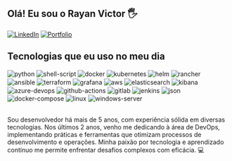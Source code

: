 ## Olá! Eu sou o Rayan Victor 🖐️


[![LinkedIn](https://img.shields.io/badge/LinkedIn-0077B5?style=for-the-badge&logo=linkedin&logoColor=white)](https://www.linkedin.com/in/rayan-victor-9749b3224/)
[![Portfolio](https://img.shields.io/badge/Portfolio-000000?style=for-the-badge&logo=github&logoColor=white)](https://rayan-1.github.io)


## Tecnologias que eu uso no meu dia

<div style="display: inline_block">
  <img align="center" alt="python" src="https://img.shields.io/badge/Python-3776AB?style=for-the-badge&logo=python&logoColor=white" />
  <img align="center" alt="shell-script" src="https://img.shields.io/badge/Shell_Script-89E051?style=for-the-badge&logo=shell&logoColor=white" />
  <img align="center" alt="docker" src="https://img.shields.io/badge/Docker-2496ED?style=for-the-badge&logo=docker&logoColor=white" />
  <img align="center" alt="kubernetes" src="https://img.shields.io/badge/Kubernetes-326CE5?style=for-the-badge&logo=kubernetes&logoColor=white" />
  <img align="center" alt="helm" src="https://img.shields.io/badge/Helm-0F1689?style=for-the-badge&logo=helm&logoColor=white" />
  <img align="center" alt="rancher" src="https://img.shields.io/badge/Rancher-92C7C7?style=for-the-badge&logo=rancher&logoColor=black" />
  <img align="center" alt="ansible" src="https://img.shields.io/badge/Ansible-EE0000?style=for-the-badge&logo=ansible&logoColor=white" />
  <img align="center" alt="terraform" src="https://img.shields.io/badge/Terraform-7B42BC?style=for-the-badge&logo=terraform&logoColor=white" />
  <img align="center" alt="grafana" src="https://img.shields.io/badge/Grafana-F46800?style=for-the-badge&logo=grafana&logoColor=white" />
  <img align="center" alt="aws" src="https://img.shields.io/badge/AWS-232F3E?style=for-the-badge&logo=amazonaws&logoColor=white" />
  <img align="center" alt="elasticsearch" src="https://img.shields.io/badge/Elasticsearch-005571?style=for-the-badge&logo=elasticsearch&logoColor=white" />
  <img align="center" alt="kibana" src="https://img.shields.io/badge/Kibana-005571?style=for-the-badge&logo=kibana&logoColor=white" />
  <img align="center" alt="azure-devops" src="https://img.shields.io/badge/Azure_DevOps-0078D4?style=for-the-badge&logo=azuredevops&logoColor=white" />
  <img align="center" alt="github-actions" src="https://img.shields.io/badge/GitHub_Actions-2088FF?style=for-the-badge&logo=githubactions&logoColor=white" />
  <img align="center" alt="gitlab" src="https://img.shields.io/badge/GitLab-FCA121?style=for-the-badge&logo=gitlab&logoColor=white" />
  <img align="center" alt="jenkins" src="https://img.shields.io/badge/Jenkins-D24939?style=for-the-badge&logo=jenkins&logoColor=white" />
  <img align="center" alt="json" src="https://img.shields.io/badge/JSON-000000?style=for-the-badge&logo=json&logoColor=white" />
  <img align="center" alt="docker-compose" src="https://img.shields.io/badge/Docker_Compose-0DB7ED?style=for-the-badge&logo=docker&logoColor=white" />
  <img align="center" alt="linux" src="https://img.shields.io/badge/Linux-FCC624?style=for-the-badge&logo=linux&logoColor=black" />
  <img align="center" alt="windows-server" src="https://img.shields.io/badge/Windows_Server-00ADEF?style=for-the-badge&logo=microsoft&logoColor=white" />
</div><br/>


Sou desenvolvedor há mais de 5 anos, com experiência sólida em diversas tecnologias. Nos últimos 2 anos, venho me dedicando à área de DevOps, implementando práticas e ferramentas que otimizam processos de desenvolvimento e operações. Minha paixão por tecnologia e aprendizado contínuo me permite enfrentar desafios complexos com eficácia. 💻


